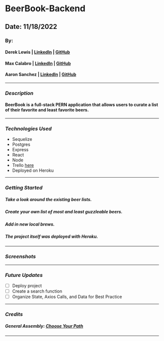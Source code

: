 # BeerBook-Backend

## Date: 11/18/2022

### By:

#### Derek Lewis | [LinkedIn](http://www.linkedin.com/in/derek-r-lewis) | [GitHub](https://github.com/d-lewis9442)

#### Max Calabro | [LinkedIn](https://www.linkedin.com/in/max-calabro) | [GitHub](https://github.com/max-calabro)

#### Aaron Sanchez | [LinkedIn](https://www.linkedin.com/in/aaron-g-sanchez) | [GitHub](https://github.com/Aaron-G-Sanchez)

---

### **_Description_**

#### BeerBook is a full-stack PERN application that allows users to curate a list of their favorite and least favorite beers. 

---

### **_Technologies Used_**

- Sequelize
- Postgres
- Express
- React
- Node
- Trello [here](https://trello.com/b/to67FhS9/beerbook)
- Deployed on Heroku

---

### **_Getting Started_**

##### Take a look around the existing beer lists.

##### Create your own list of most and least guzzleable beers.

##### Add in new local brews.

##### The project itself was deployed with Heroku.

---

### **_Screenshots_**

---

### **_Future Updates_**

- [ ] Deploy project
- [ ] Create a search function
- [ ] Organize State, Axios Calls, and Data for Best Practice

---

### **_Credits_**

##### General Assembly: [Choose Your Path](https://generalassemb.ly/)

---
